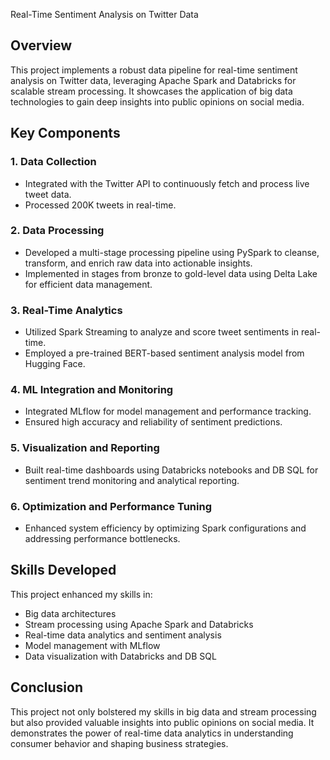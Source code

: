  Real-Time Sentiment Analysis on Twitter Data

## Overview
This project implements a robust data pipeline for real-time sentiment analysis on Twitter data, leveraging Apache Spark and Databricks for scalable stream processing. It showcases the application of big data technologies to gain deep insights into public opinions on social media.

## Key Components

### 1. **Data Collection**
- Integrated with the Twitter API to continuously fetch and process live tweet data.
- Processed 200K tweets in real-time.

### 2. **Data Processing**
- Developed a multi-stage processing pipeline using PySpark to cleanse, transform, and enrich raw data into actionable insights.
- Implemented in stages from bronze to gold-level data using Delta Lake for efficient data management.

### 3. **Real-Time Analytics**
- Utilized Spark Streaming to analyze and score tweet sentiments in real-time.
- Employed a pre-trained BERT-based sentiment analysis model from Hugging Face.

### 4. **ML Integration and Monitoring**
- Integrated MLflow for model management and performance tracking.
- Ensured high accuracy and reliability of sentiment predictions.

### 5. **Visualization and Reporting**
- Built real-time dashboards using Databricks notebooks and DB SQL for sentiment trend monitoring and analytical reporting.

### 6. **Optimization and Performance Tuning**
- Enhanced system efficiency by optimizing Spark configurations and addressing performance bottlenecks.

## Skills Developed
This project enhanced my skills in:
- Big data architectures
- Stream processing using Apache Spark and Databricks
- Real-time data analytics and sentiment analysis
- Model management with MLflow
- Data visualization with Databricks and DB SQL

## Conclusion
This project not only bolstered my skills in big data and stream processing but also provided valuable insights into public opinions on social media. It demonstrates the power of real-time data analytics in understanding consumer behavior and shaping business strategies.
